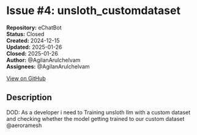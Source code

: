 # Issue #4: unsloth_customdataset

**Repository:** eChatBot  
**Status:** Closed  
**Created:** 2024-12-15  
**Updated:** 2025-01-26  
**Closed:** 2025-01-26  
**Author:** @AgilanArulchelvam  
**Assignees:** @AgilanArulchelvam  

[View on GitHub](https://github.com/Simtestlab/eChatBot/issues/4)

## Description

DOD:
As a developer i need to 
Training unsloth llm with a custom dataset and checking whether the model getting trained to our custom dataset @aeroramesh 